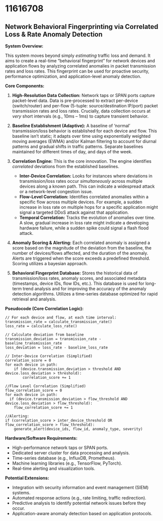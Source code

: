 # 11616708

## Network Behavioral Fingerprinting via Correlated Loss & Rate Anomaly Detection

**System Overview:**

This system moves beyond simply *estimating* traffic loss and demand. It aims to create a real-time “behavioral fingerprint” for network devices and application flows by analyzing correlated anomalies in packet transmission rates and loss rates. This fingerprint can be used for proactive security, performance optimization, and application-level anomaly detection.

**Core Components:**

1.  **High-Resolution Data Collection:** Network taps or SPAN ports capture packet-level data. Data is pre-processed to extract per-device (switch/router) and per-flow (5-tuple: source/destination IP/port) packet transmission rates and loss rates.  Crucially, data collection occurs at *very* short intervals (e.g., 10ms – 1ms) to capture transient behavior.

2.  **Baseline Establishment (Adaptive):**  A baseline of ‘normal’ transmission/loss behavior is established for each device and flow.  This baseline isn’t static; it adapts over time using exponentially weighted moving averages (EWMA) and/or Kalman filtering to account for diurnal patterns and gradual shifts in traffic patterns. Separate baselines maintained for different times of day, and days of the week.

3.  **Correlation Engine:** This is the core innovation.  The engine identifies *correlated* deviations from the established baselines.
    *   **Inter-Device Correlation:**  Looks for instances where deviations in transmission/loss rates occur *simultaneously* across multiple devices along a known path. This can indicate a widespread attack or a network-level congestion issue.
    *   **Flow-Level Correlation:**  Identifies correlated anomalies within a specific flow across multiple devices. For example, a sudden increase in loss rate on multiple hops for a specific application might signal a targeted DDoS attack against that application.
    *   **Temporal Correlation:** Tracks the evolution of anomalies over time.  A slow, gradual increase in loss rate might indicate a developing hardware failure, while a sudden spike could signal a flash flood attack.

4.  **Anomaly Scoring & Alerting:**  Each correlated anomaly is assigned a score based on the magnitude of the deviation from the baseline, the number of devices/flows affected, and the duration of the anomaly.  Alerts are triggered when the score exceeds a predefined threshold.  Scoring utilizes a bayesian approach.

5.  **Behavioral Fingerprint Database:** Stores the historical data of transmission/loss rates, anomaly scores, and associated metadata (timestamps, device IDs, flow IDs, etc.). This database is used for long-term trend analysis and for improving the accuracy of the anomaly detection algorithms. Utilizes a time-series database optimized for rapid retrieval and analysis.

**Pseudocode (Core Correlation Logic):**

```pseudocode
// For each device and flow, at each time interval:
transmission_rate = calculate_transmission_rate()
loss_rate = calculate_loss_rate()

// Calculate deviation from baseline
transmission_deviation = transmission_rate - baseline_transmission_rate
loss_deviation = loss_rate - baseline_loss_rate

// Inter-Device Correlation (Simplified)
correlation_score = 0
for each device in path:
    if (device.transmission_deviation > threshold AND device.loss_deviation > threshold):
        correlation_score += 1

//Flow Level Correlation (Simplified)
flow_correlation_score = 0
for each device in path:
  if (device.transmission_deviation > flow_threshold AND device.loss_deviation > flow_threshold):
    flow_correlation_score += 1

//Alerting:
if (correlation_score > inter_device_threshold OR flow_correlation_score > flow_threshold):
    generate_alert(device_ids, flow_id, anomaly_type, severity)
```

**Hardware/Software Requirements:**

*   High-performance network taps or SPAN ports.
*   Dedicated server cluster for data processing and analysis.
*   Time-series database (e.g., InfluxDB, Prometheus).
*   Machine learning libraries (e.g., TensorFlow, PyTorch).
*   Real-time alerting and visualization tools.

**Potential Extensions:**

*   Integration with security information and event management (SIEM) systems.
*   Automated response actions (e.g., rate limiting, traffic redirection).
*   Predictive analysis to identify potential network issues before they occur.
*   Application-aware anomaly detection based on application protocols.